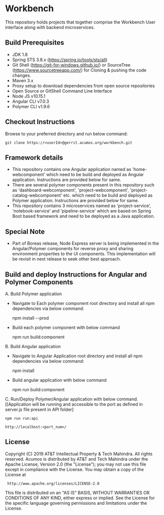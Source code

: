 # Workbench

This repository holds projects that together comprise the Workbench User interface along with backend microservices.

## Build Prerequisites

* JDK 1.8
* Spring STS 3.8.x (https://spring.io/tools/sts/all) 
* Git Shell (https://git-for-windows.github.io/) or SourceTree (https://www.sourcetreeapp.com/) for Cloning & pushing the code changes. 
* Maven 3.x
* Proxy setup to download dependencies from open source repositories
* Open Source or GitShell Command Line Interface
* Node JS v10.15.1
* Angular CLI v7.0.3
* Polymer CLI v1.9.6

## Checkout Instructions

Browse to your preferred directory and run below command:
	
	git clone https://<userId>@gerrit.acumos.org/workbench.git

## Framework details

* This repository contains one Angular application named as 'home-webcomponent' which need to be build and deployed as Angular application. Instructions are provided below for same.
* There are several polymer components present in this repository such as 'dashboard-webcomponent', 'project-webcomponent', 'project-catalog-webcomponent' etc. which need to be build and deployed as Polymer application. Instructions are provided below for same.
* This repository contains 3 microservices named as 'project-service', 'notebook-service' and 'pipeline-service' which are based on Spring Boot based framework and need to be deployed as a Java application. 


## Special Note
* Part of Boreas release, Node Express server is being implemented in the Angular/Polymer components for reverse proxy and sharing environment properties to the UI components. This implementation will be revisit in next release to seek other best approach.

## Build and deploy Instructions for Angular and Polymer Components

A. Build Polymer application
* Navigate to Each polymer component root directory and install all npm dependencies via below command:
   
    npm install --prod 

* Build each polymer component with below command

	npm run build:component
	
B. Build Angular application
* Navigate to Angular Application root directory and install all npm dependencies via below command:
   
    npm install

* Build angular application with below command

	npm run build:component
	
C. Run/Deploy Polymer/Angular application with below command. [[Application will be running and accessible to the port as defined in server.js file present in API folder] 

	npm run run:api

	http://localhost:<port_num>/

## License

Copyright (C) 2019 AT&T Intellectual Property & Tech Mahindra. All rights reserved.
Acumos is distributed by AT&T and Tech Mahindra under the Apache License, Version 2.0 (the "License");
you may not use this file except in compliance with the License. You may obtain a copy of the License at

     http://www.apache.org/licenses/LICENSE-2.0

This file is distributed on an "AS IS" BASIS, WITHOUT WARRANTIES OR CONDITIONS OF ANY KIND, either 
express or implied.  See the License for the specific language governing permissions and limitations 
under the License.